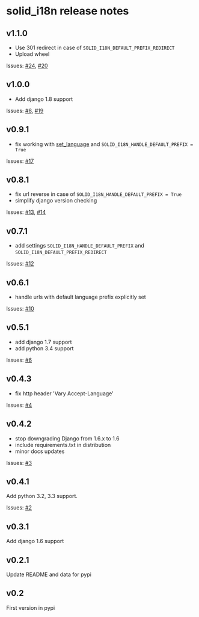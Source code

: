 solid_i18n release notes
========================

v1.1.0
------

 - Use 301 redirect in case of `SOLID_I18N_DEFAULT_PREFIX_REDIRECT`
 - Upload wheel

Issues: [#24](https://github.com/st4lk/django-solid-i18n-urls/issues/24), [#20](https://github.com/st4lk/django-solid-i18n-urls/issues/20)

v1.0.0
------

 - Add django 1.8 support

Issues: [#8](https://github.com/st4lk/django-solid-i18n-urls/issues/8), [#19](https://github.com/st4lk/django-solid-i18n-urls/issues/19)

v0.9.1
------

 - fix working with [set_language](https://docs.djangoproject.com/en/dev/topics/i18n/translation/#set-language-redirect-view) and `SOLID_I18N_HANDLE_DEFAULT_PREFIX = True`

Issues: [#17](https://github.com/st4lk/django-solid-i18n-urls/issues/17)

v0.8.1
------

 - fix url reverse in case of `SOLID_I18N_HANDLE_DEFAULT_PREFIX = True`
 - simplify django version checking

Issues: [#13](https://github.com/st4lk/django-solid-i18n-urls/issues/13), [#14](https://github.com/st4lk/django-solid-i18n-urls/issues/14)

v0.7.1
------

 - add settings `SOLID_I18N_HANDLE_DEFAULT_PREFIX` and `SOLID_I18N_DEFAULT_PREFIX_REDIRECT`

Issues: [#12](https://github.com/st4lk/django-solid-i18n-urls/issues/12)

v0.6.1
------

 - handle urls with default language prefix explicitly set

Issues: [#10](https://github.com/st4lk/django-solid-i18n-urls/issues/10)

v0.5.1
------

 - add django 1.7 support
 - add python 3.4 support

Issues: [#6](https://github.com/st4lk/django-solid-i18n-urls/issues/6)

v0.4.3
------

 - fix http header 'Vary Accept-Language'

Issues: [#4](https://github.com/st4lk/django-solid-i18n-urls/issues/4)

v0.4.2
------

 - stop downgrading Django from 1.6.x to 1.6
 - include requirements.txt in distribution
 - minor docs updates

Issues: [#3](https://github.com/st4lk/django-solid-i18n-urls/issues/3)

v0.4.1
------
Add python 3.2, 3.3 support.

Issues: [#2](https://github.com/st4lk/django-solid-i18n-urls/issues/2)

v0.3.1
------

Add django 1.6 support

v0.2.1
------

Update README and data for pypi

v0.2
----

First version in pypi
